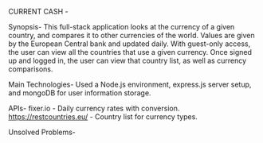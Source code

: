 CURRENT CASH -

Synopsis-
This full-stack application looks at the currency of
a given country, and compares it to other currencies of 
the world. Values are given by the European Central bank 
and updated daily. With guest-only access, the user can
view all the countries that use a given currency. Once 
signed up and logged in, the user can view that country 
list, as well as currency comparisons.

Main Technologies-
Used a Node.js environment, express.js server 
setup, and mongoDB for user information storage.

APIs- 
fixer.io - Daily currency rates with conversion.
https://restcountries.eu/ - Country list for currency types.

Unsolved Problems-


